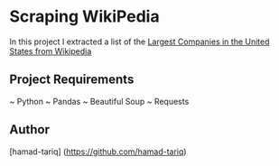 # Scraping WikiPedia

In this project I extracted a list of the [Largest Companies in the United States from Wikipedia](https://en.wikipedia.org/wiki/List_of_largest_companies_in_the_United_States_by_revenue)

## Project Requirements

~ Python
~ Pandas
~ Beautiful Soup
~ Requests

## Author

[hamad-tariq] (https://github.com/hamad-tariq)
